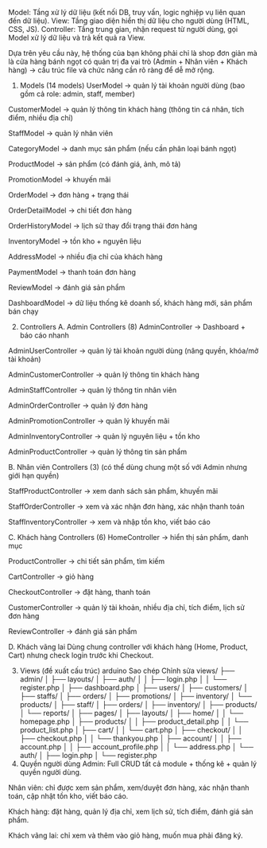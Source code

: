 Model: Tầng xử lý dữ liệu (kết nối DB, truy vấn, logic nghiệp vụ liên quan đến dữ liệu).
View: Tầng giao diện hiển thị dữ liệu cho người dùng (HTML, CSS, JS).
Controller: Tầng trung gian, nhận request từ người dùng, gọi Model xử lý dữ liệu và trả kết quả ra View.

Dựa trên yêu cầu này, hệ thống của bạn không phải chỉ là shop đơn giản mà là cửa hàng bánh ngọt có quản trị đa vai trò (Admin + Nhân viên + Khách hàng) → cấu trúc file và chức năng cần rõ ràng để dễ mở rộng.

1. Models (14 models)
UserModel → quản lý tài khoản người dùng (bao gồm cả role: admin, staff, member)

CustomerModel → quản lý thông tin khách hàng (thông tin cá nhân, tích điểm, nhiều địa chỉ)

StaffModel → quản lý nhân viên

CategoryModel → danh mục sản phẩm (nếu cần phân loại bánh ngọt)

ProductModel → sản phẩm (có đánh giá, ảnh, mô tả)

PromotionModel → khuyến mãi

OrderModel → đơn hàng + trạng thái

OrderDetailModel → chi tiết đơn hàng

OrderHistoryModel → lịch sử thay đổi trạng thái đơn hàng

InventoryModel → tồn kho + nguyên liệu

AddressModel → nhiều địa chỉ của khách hàng

PaymentModel → thanh toán đơn hàng

ReviewModel → đánh giá sản phẩm

DashboardModel → dữ liệu thống kê doanh số, khách hàng mới, sản phẩm bán chạy

2. Controllers
A. Admin Controllers (8)
AdminController → Dashboard + báo cáo nhanh

AdminUserController → quản lý tài khoản người dùng (nâng quyền, khóa/mở tài khoản)

AdminCustomerController → quản lý thông tin khách hàng

AdminStaffController → quản lý thông tin nhân viên

AdminOrderController → quản lý đơn hàng

AdminPromotionController → quản lý khuyến mãi

AdminInventoryController → quản lý nguyên liệu + tồn kho

AdminProductController → quản lý thông tin sản phẩm

B. Nhân viên Controllers (3)
(có thể dùng chung một số với Admin nhưng giới hạn quyền)

StaffProductController → xem danh sách sản phẩm, khuyến mãi

StaffOrderController → xem và xác nhận đơn hàng, xác nhận thanh toán

StaffInventoryController → xem và nhập tồn kho, viết báo cáo

C. Khách hàng Controllers (6)
HomeController → hiển thị sản phẩm, danh mục

ProductController → chi tiết sản phẩm, tìm kiếm

CartController → giỏ hàng 

CheckoutController → đặt hàng, thanh toán

CustomerController → quản lý tài khoản, nhiều địa chỉ, tích điểm, lịch sử đơn hàng

ReviewController → đánh giá sản phẩm

D. Khách vãng lai
Dùng chung controller với khách hàng (Home, Product, Cart) nhưng check login trước khi Checkout.

3. Views (đề xuất cấu trúc)
arduino
Sao chép
Chỉnh sửa
views/
 ├── admin/
 │    ├── layouts/
 │    ├── auth/
 │    │     ├── login.php
 │    │     └── register.php
 │    ├── dashboard.php
 │    ├── users/
 │    ├── customers/
 │    ├── staffs/
 │    ├── orders/
 │    ├── promotions/
 │    ├── inventory/
 │    └── products/
 │
 ├── staff/
 │    ├── orders/
 │    ├── inventory/
 │    ├── products/
 │    └── reports/
 │
 ├── pages/
 │    ├── layouts/
 │    ├── home/
 │    │     └── homepage.php
 │    ├── products/
 │    │     ├── product_detail.php
 │    │     └── product_list.php
 │    ├── cart/
 │    │     └── cart.php
 │    ├── checkout/
 │    │     ├── checkout.php
 │    │     └── thankyou.php
 │    ├── account/
 │    │     ├── account.php
 │    │     ├── account_profile.php
 │    │     └── address.php
 │    └── auth/
 │          ├── login.php
 │          └── register.php
4. Quyền người dùng
Admin: Full CRUD tất cả module + thống kê + quản lý quyền người dùng.

Nhân viên: chỉ được xem sản phẩm, xem/duyệt đơn hàng, xác nhận thanh toán, cập nhật tồn kho, viết báo cáo.

Khách hàng: đặt hàng, quản lý địa chỉ, xem lịch sử, tích điểm, đánh giá sản phẩm.

Khách vãng lai: chỉ xem và thêm vào giỏ hàng, muốn mua phải đăng ký.
